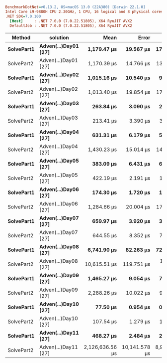 ``` ini

BenchmarkDotNet=v0.13.2, OS=macOS 13.0 (22A380) [Darwin 22.1.0]
Intel Core i9-9880H CPU 2.30GHz, 1 CPU, 16 logical and 8 physical cores
.NET SDK=7.0.100
  [Host]     : .NET 7.0.0 (7.0.22.51805), X64 RyuJIT AVX2
  DefaultJob : .NET 7.0.0 (7.0.22.51805), X64 RyuJIT AVX2


```
|     Method |             solution |            Mean |         Error |       StdDev |       Gen0 |       Gen1 |    Gen2 |    Allocated |
|----------- |--------------------- |----------------:|--------------:|-------------:|-----------:|-----------:|--------:|-------------:|
| **SolvePart1** | **Adven(...)Day01 [27]** |     **1,179.47 μs** |     **19.567 μs** |    **17.346 μs** |    **74.2188** |     **7.8125** |       **-** |    **621.26 KB** |
| SolvePart2 | Adven(...)Day01 [27] |     1,170.39 μs |     14.766 μs |    13.090 μs |    76.1719 |     7.8125 |       - |     625.7 KB |
| **SolvePart1** | **Adven(...)Day02 [27]** |     **1,015.16 μs** |     **10.540 μs** |     **9.343 μs** |    **97.6563** |    **29.2969** |       **-** |    **812.77 KB** |
| SolvePart2 | Adven(...)Day02 [27] |     1,013.40 μs |     19.854 μs |    17.600 μs |    97.6563 |    29.2969 |       - |    812.77 KB |
| **SolvePart1** | **Adven(...)Day03 [27]** |       **263.84 μs** |      **3.090 μs** |     **2.891 μs** |    **61.0352** |     **6.8359** |       **-** |    **502.29 KB** |
| SolvePart2 | Adven(...)Day03 [27] |       213.41 μs |      3.390 μs |     3.006 μs |    41.2598 |     5.1270 |       - |    337.45 KB |
| **SolvePart1** | **Adven(...)Day04 [27]** |       **631.31 μs** |      **6.179 μs** |     **5.780 μs** |    **79.1016** |    **17.5781** |       **-** |    **650.78 KB** |
| SolvePart2 | Adven(...)Day04 [27] |     1,430.23 μs |     15.014 μs |    14.044 μs |   304.6875 |    70.3125 |       - |    2493.3 KB |
| **SolvePart1** | **Adven(...)Day05 [27]** |       **383.09 μs** |      **6.431 μs** |     **6.015 μs** |    **41.0156** |    **11.7188** |       **-** |    **335.52 KB** |
| SolvePart2 | Adven(...)Day05 [27] |       422.19 μs |      2.191 μs |     1.942 μs |    50.7813 |    14.6484 |       - |    415.81 KB |
| **SolvePart1** | **Adven(...)Day06 [27]** |       **174.30 μs** |      **1.720 μs** |     **1.525 μs** |    **35.8887** |     **0.4883** |       **-** |    **295.02 KB** |
| SolvePart2 | Adven(...)Day06 [27] |     1,284.66 μs |     20.004 μs |    17.733 μs |   248.0469 |     3.9063 |       - |   2041.24 KB |
| **SolvePart1** | **Adven(...)Day07 [27]** |       **659.97 μs** |      **3.920 μs** |     **3.475 μs** |    **73.2422** |    **16.6016** |       **-** |    **602.31 KB** |
| SolvePart2 | Adven(...)Day07 [27] |       644.55 μs |      8.352 μs |     7.404 μs |    73.2422 |    20.5078 |       - |     602.4 KB |
| **SolvePart1** | **Adven(...)Day08 [27]** |     **6,741.90 μs** |     **82.263 μs** |    **72.924 μs** |  **1257.8125** |   **117.1875** |       **-** |  **10276.44 KB** |
| SolvePart2 | Adven(...)Day08 [27] |    10,615.51 μs |    119.751 μs |   112.015 μs |  2046.8750 |   140.6250 | 15.6250 |  16818.85 KB |
| **SolvePart1** | **Adven(...)Day09 [27]** |     **1,465.27 μs** |      **9.054 μs** |     **7.069 μs** |   **123.0469** |    **41.0156** | **41.0156** |    **938.48 KB** |
| SolvePart2 | Adven(...)Day09 [27] |     2,288.26 μs |     10.022 μs |     9.374 μs |    93.7500 |    31.2500 |       - |    774.03 KB |
| **SolvePart1** | **Adven(...)Day10 [27]** |        **77.50 μs** |      **0.954 μs** |     **0.845 μs** |     **6.4697** |     **0.2441** |       **-** |     **53.57 KB** |
| SolvePart2 | Adven(...)Day10 [27] |       107.54 μs |      1.279 μs |     1.196 μs |     6.8359 |     0.2441 |       - |      56.7 KB |
| **SolvePart1** | **Adven(...)Day11 [27]** |       **468.27 μs** |      **2.484 μs** |     **2.323 μs** |    **43.9453** |     **0.9766** |       **-** |    **362.56 KB** |
| SolvePart2 | Adven(...)Day11 [27] | 2,126,636.56 μs | 10,141.578 μs | 8,990.245 μs | 84000.0000 | 20000.0000 |       - | 688147.91 KB |
